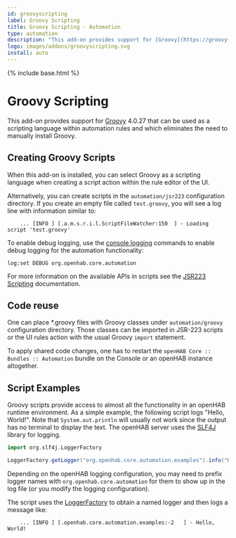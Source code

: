 ```yaml
---
id: groovyscripting
label: Groovy Scripting
title: Groovy Scripting - Automation
type: automation
description: "This add-on provides support for [Groovy](https://groovy-lang.org/) 4.0.27 that can be used as a scripting language within automation rules and which eliminates the need to manually install Groovy."
logo: images/addons/groovyscripting.svg
install: auto
---
```


<!-- Attention authors: Do not edit directly. Please add your changes to the appropriate source repository -->

{% include base.html %}

# Groovy Scripting

<AddonLogo />

This add-on provides support for [Groovy](https://groovy-lang.org/) 4.0.27 that can be used as a scripting language within automation rules and which eliminates the need to manually install Groovy.

## Creating Groovy Scripts

When this add-on is installed, you can select Groovy as a scripting language when creating a script action within the rule editor of the UI.

Alternatively, you can create scripts in the `automation/jsr223` configuration directory.
If you create an empty file called `test.groovy`, you will see a log line with information similar to:

```text
    ... [INFO ] [.a.m.s.r.i.l.ScriptFileWatcher:150  ] - Loading script 'test.groovy'
```

To enable debug logging, use the [console logging]({{base}}/administration/logging.html) commands to enable debug logging for the automation functionality:

```shell
log:set DEBUG org.openhab.core.automation
```

For more information on the available APIs in scripts see the [JSR223 Scripting]({{base}}/configuration/jsr223.html) documentation.

## Code reuse

One can place *.groovy files with Groovy classes under `automation/groovy` configuration directory.
Those classes can be imported in JSR-223 scripts or the UI rules action with the usual Groovy `import` statement.

To apply shared code changes, one has to restart the `openHAB Core :: Bundles :: Automation` bundle on the Console or an openHAB instance altogether.

## Script Examples

Groovy scripts provide access to almost all the functionality in an openHAB runtime environment.
As a simple example, the following script logs "Hello, World!".
Note that `System.out.println` will usually not work since the output has no terminal to display the text.
The openHAB server uses the [SLF4J](https://www.slf4j.org/) library for logging.

```groovy
import org.slf4j.LoggerFactory

LoggerFactory.getLogger("org.openhab.core.automation.examples").info("Hello, World!")
```

Depending on the openHAB logging configuration, you may need to prefix logger names with `org.openhab.core.automation` for them to show up in the log file (or you modify the logging configuration).

The script uses the [LoggerFactory](https://www.slf4j.org/apidocs/org/slf4j/Logger.html) to obtain a named logger and then logs a message like:

```text
    ... [INFO ] [.openhab.core.automation.examples:-2   ] - Hello, World!
```
